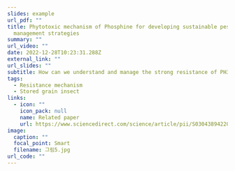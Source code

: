 ```yaml
---
slides: example
url_pdf: ""
title: Phytotoxic mechanism of Phosphine for developing sustainable pest
  management strategies
summary: ""
url_video: ""
date: 2022-12-28T10:23:31.288Z
external_link: ""
url_slides: ""
subtitle: How can we understand and manage the strong resistance of PH3?
tags:
  - Resistance mechanism
  - Stored grain insect
links:
  - icon: ""
    icon_pack: null
    name: Related paper
    url: https://www.sciencedirect.com/science/article/pii/S0304389422019355
image:
  caption: ""
  focal_point: Smart
  filename: 그림5.jpg
url_code: ""
---
```

